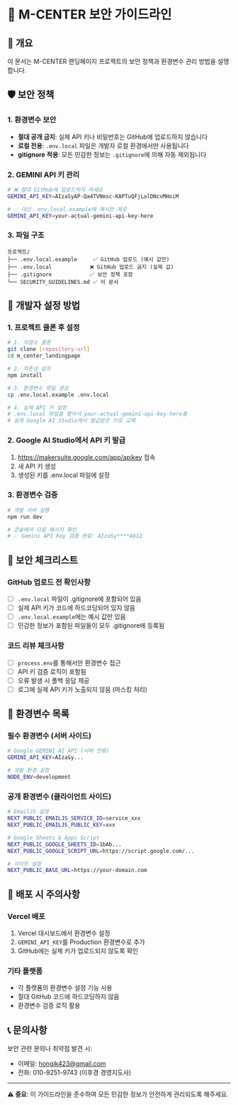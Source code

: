 # 🔐 M-CENTER 보안 가이드라인

## 📖 개요
이 문서는 M-CENTER 랜딩페이지 프로젝트의 보안 정책과 환경변수 관리 방법을 설명합니다.

## 🛡️ 보안 정책

### 1. 환경변수 보안
- **절대 공개 금지**: 실제 API 키나 비밀번호는 GitHub에 업로드하지 않습니다
- **로컬 전용**: `.env.local` 파일은 개발자 로컬 환경에서만 사용됩니다
- **gitignore 적용**: 모든 민감한 정보는 `.gitignore`에 의해 자동 제외됩니다

### 2. GEMINI API 키 관리
```bash
# ❌ 절대 GitHub에 업로드하지 마세요
GEMINI_API_KEY=AIzaSyAP-Qa4TVNmsc-KAPTuQFjLalDNcvMHoiM

# ✅ 대신 .env.local.example에 예시만 제공
GEMINI_API_KEY=your-actual-gemini-api-key-here
```

### 3. 파일 구조
```
프로젝트/
├── .env.local.example     ✅ GitHub 업로드 (예시 값만)
├── .env.local            ❌ GitHub 업로드 금지 (실제 값)
├── .gitignore            ✅ 보안 정책 포함
└── SECURITY_GUIDELINES.md ✅ 이 문서
```

## 🔧 개발자 설정 방법

### 1. 프로젝트 클론 후 설정
```bash
# 1. 저장소 클론
git clone [repository-url]
cd m_center_landingpage

# 2. 의존성 설치
npm install

# 3. 환경변수 파일 생성
cp .env.local.example .env.local

# 4. 실제 API 키 설정
# .env.local 파일을 열어서 your-actual-gemini-api-key-here를 
# 실제 Google AI Studio에서 발급받은 키로 교체
```

### 2. Google AI Studio에서 API 키 발급
1. https://makersuite.google.com/app/apikey 접속
2. 새 API 키 생성
3. 생성된 키를 .env.local 파일에 설정

### 3. 환경변수 검증
```bash
# 개발 서버 실행
npm run dev

# 콘솔에서 다음 메시지 확인
# ✅ Gemini API Key 검증 완료: AIzaSy****Ab12
```

## 🚨 보안 체크리스트

### GitHub 업로드 전 확인사항
- [ ] `.env.local` 파일이 .gitignore에 포함되어 있음
- [ ] 실제 API 키가 코드에 하드코딩되어 있지 않음
- [ ] `.env.local.example`에는 예시 값만 있음
- [ ] 민감한 정보가 포함된 파일들이 모두 .gitignore에 등록됨

### 코드 리뷰 체크사항
- [ ] `process.env`를 통해서만 환경변수 접근
- [ ] API 키 검증 로직이 포함됨
- [ ] 오류 발생 시 폴백 응답 제공
- [ ] 로그에 실제 API 키가 노출되지 않음 (마스킹 처리)

## 📝 환경변수 목록

### 필수 환경변수 (서버 사이드)
```bash
# Google GEMINI AI API (서버 전용)
GEMINI_API_KEY=AIzaSy...

# 개발 환경 설정
NODE_ENV=development
```

### 공개 환경변수 (클라이언트 사이드)
```bash
# EmailJS 설정
NEXT_PUBLIC_EMAILJS_SERVICE_ID=service_xxx
NEXT_PUBLIC_EMAILJS_PUBLIC_KEY=xxx

# Google Sheets & Apps Script
NEXT_PUBLIC_GOOGLE_SHEETS_ID=1bAb...
NEXT_PUBLIC_GOOGLE_SCRIPT_URL=https://script.google.com/...

# 사이트 설정
NEXT_PUBLIC_BASE_URL=https://your-domain.com
```

## 🔄 배포 시 주의사항

### Vercel 배포
1. Vercel 대시보드에서 환경변수 설정
2. `GEMINI_API_KEY`를 Production 환경변수로 추가
3. GitHub에는 실제 키가 업로드되지 않도록 확인

### 기타 플랫폼
- 각 플랫폼의 환경변수 설정 기능 사용
- 절대 GitHub 코드에 하드코딩하지 않음
- 환경변수 검증 로직 활용

## 📞 문의사항
보안 관련 문의나 취약점 발견 시:
- 이메일: hongik423@gmail.com
- 전화: 010-9251-9743 (이후경 경영지도사)

---
**⚠️ 중요**: 이 가이드라인을 준수하여 모든 민감한 정보가 안전하게 관리되도록 해주세요. 
